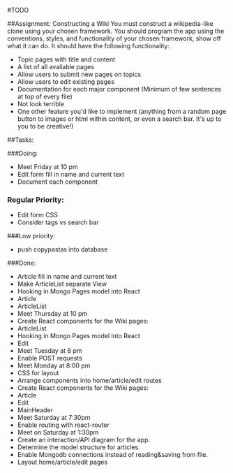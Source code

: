 #TODO

##Assignment: Constructing a Wiki
You must construct a wikipedia-like clone using your chosen framework. You should program the app using the conventions, styles, and functionality of your chosen framework, show off what it can do. It should have the following functionality:
- Topic pages with title and content
- A list of all available pages
- Allow users to submit new pages on topics
- Allow users to edit existing pages 
- Documentation for each major component (Minimum of few sentences at top of every file)
- Not look terrible
- One other feature you'd like to implement (anything from a random page button to images or html within content, or even a search bar. It's up to you to be creative!)

##Tasks:

###Doing:

- Meet Friday at 10 pm
- Edit form fill in name and current text
- Document each component


### Regular Priority:

- Edit form CSS
- Consider tags vs search bar


###Low priority:

- push copypastas into database

###Done:

- Article fill in name and current text
- Make ArticleList separate View
- Hooking in Mongo Pages model into React
 - Article
 - ArticleList
- Meet Thursday at 10 pm
- Create React components for the Wiki pages:
 - ArticleList
- Hooking in Mongo Pages model into React
 - Edit
- Meet Tuesday at 8 pm
- Enable POST requests
- Meet Monday at 8:00 pm
- CSS for layout
- Arrange components into home/article/edit routes
- Create React components for the Wiki pages:
 - Article
 - Edit
 - MainHeader 
- Meet Saturday at 7:30pm
- Enable routing with react-router
- Meet on Saturday at 1:30pm
- Create an interaction/API diagram for the app.
- Determine the model structure for articles.
- Enable Mongodb connections instead of reading&saving from file.
- Layout home/article/edit pages





